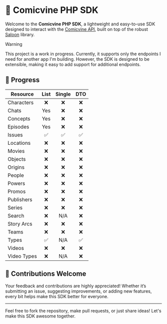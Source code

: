 # 🦸 Comicvine PHP SDK

Welcome to the **Comicvine PHP SDK**, a lightweight and easy-to-use SDK designed to interact with
the [Comicvine API](https://comicvine.gamespot.com/api/), built on top of the robust [Saloon](https://docs.saloon.dev)
library.

> [!WARNING]
> This project is a work in progress. Currently, it supports only the endpoints I need for another app I'm building.
> However, the SDK is designed to be extensible, making it easy to add support for additional endpoints.

## 🚧 Progress

| **Resource** | **List** | **Single** | **DTO** |
|--------------|:--------:|:----------:|:-------:|
| Characters   |    ❌     |     ❌      |    ❌    |
| Chats        |   Yes    |     ❌      |    ❌    |
| Concepts     |   Yes    |     ❌      |    ❌    |
| Episodes     |   Yes    |     ❌      |    ❌    |
| Issues       |    ✅     |     ✅      |    ✅    |
| Locations    |    ❌     |     ❌      |    ❌    |
| Movies       |    ❌     |     ❌      |    ❌    |
| Objects      |    ❌     |     ❌      |    ❌    |
| Origins      |    ❌     |     ❌      |    ❌    |
| People       |    ❌     |     ❌      |    ❌    |
| Powers       |    ❌     |     ❌      |    ❌    |
| Promos       |    ❌     |     ❌      |    ❌    |
| Publishers   |    ❌     |     ❌      |    ❌    |
| Series       |    ❌     |     ❌      |    ❌    |
| Search       |    ❌     |    N/A     |    ❌    |
| Story Arcs   |    ❌     |     ❌      |    ❌    |
| Teams        |    ❌     |     ❌      |    ❌    |
| Types        |    ✅     |    N/A     |    ✅    |
| Videos       |    ❌     |     ❌      |    ❌    |
| Video Types  |    ❌     |    N/A     |    ❌    |

## 🤝 Contributions Welcome

Your feedback and contributions are highly appreciated! Whether it’s submitting an issue, suggesting improvements, or
adding new features, every bit helps make this SDK better for everyone.

---

Feel free to fork the repository, make pull requests, or just share ideas! Let's make this SDK awesome together.
